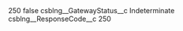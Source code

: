 <?xml version="1.0" encoding="UTF-8"?>
<CustomMetadata xmlns="http://soap.sforce.com/2006/04/metadata" xmlns:xsi="http://www.w3.org/2001/XMLSchema-instance" xmlns:xsd="http://www.w3.org/2001/XMLSchema">
    <label>250</label>
    <protected>false</protected>
    <values>
        <field>csblng__GatewayStatus__c</field>
        <value xsi:type="xsd:string">Indeterminate</value>
    </values>
    <values>
        <field>csblng__ResponseCode__c</field>
        <value xsi:type="xsd:string">250</value>
    </values>
</CustomMetadata>
